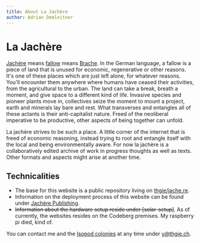 ```yaml
---
title: About La Jachère
author: Adrian Demleitner
---
```

# La Jachère
[Jachère](https://fr.m.wikipedia.org/wiki/Jach%C3%A8re) means [fallow](https://de.m.wikipedia.org/wiki/Brache) means [Brache](https://en.m.wikipedia.org/wiki/Fallow). In the German language, a fallow is a piece of land that is unused for economic, regenerative or other reasons. It's one of these places which are just left alone, for whatever reasons. You'll encounter them anywhere where humans have ceased their activities, from the agricultural to the urban. The land can take a break, breath a moment, and give space to a different kind of life. Invasive species and pioneer plants move in, collectives seize the moment to mount a project, earth and minerals lay bare and rest. What transverses and entangles all of these actants is their anti-capitalist nature. Freed of the neoliberal imperative to be productive, other aspects of being together can unfold.

La jachère strives to be such a place. A little corner of the internet that is freed of economic reasoning, instead trying to root and entangle itself with the local and being environmentally aware. For now la jachère is a collaboratively edited archive of work in progress thoughts as well as texts. Other formats and aspects might arise at another time.

## Technicalities
- The base for this website is a public repository living on [thgie/jache.re](https://codeberg.org/thgie/jache-re).
- Information on the deployment process of this website can be found under [Jachère Publishing](notes/jachere-publishing.md).
- ~~Information about the hardware setup reside under [solar-setup]~~. As of currently, the websites resides on the Codeberg premises. My raspberry pi died, kind of.

You can contact me and the [Isopod colonies](notes/Isopod%20colonies.md) at any time under [y@thgie.ch](mailto:y@thgie.ch).
